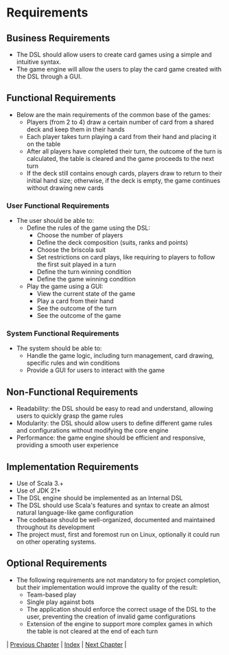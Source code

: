 # Requirements

## Business Requirements
* The DSL should allow users to create card games using a simple and intuitive syntax.
* The game engine will allow the users to play the card game created with the DSL through a GUI.

## Functional Requirements
* Below are the main requirements of the common base of the games:
  * Players (from 2 to 4) draw a certain number of card from a shared deck and keep them in their hands
  * Each player takes turn playing a card from their hand and placing it on the table
  * After all players have completed their turn, the outcome of the turn is calculated, the table is cleared and the game proceeds to the next turn
  * If the deck still contains enough cards, players draw to return to their initial hand size; otherwise, if the deck is empty, the game continues without drawing new cards 

### User Functional Requirements
* The user should be able to:
  * Define the rules of the game using the DSL:
    * Choose the number of players
    * Define the deck composition (suits, ranks and points)
    * Choose the briscola suit
    * Set restrictions on card plays, like requiring to players to follow the first suit played in a turn
    * Define the turn winning condition
    * Define the game winning condition
  * Play the game using a GUI:
    * View the current state of the game
    * Play a card from their hand
    * See the outcome of the turn
    * See the outcome of the game

### System Functional Requirements
* The system should be able to:
  * Handle the game logic, including turn management, card drawing, specific rules and win conditions
  * Provide a GUI for users to interact with the game

## Non-Functional Requirements
* Readability: the DSL should be easy to read and understand, allowing users to quickly grasp the game rules
* Modularity: the DSL should allow users to define different game rules and configurations without modifying the core engine
* Performance: the game engine should be efficient and responsive, providing a smooth user experience

## Implementation Requirements
* Use of Scala 3.+
* Use of JDK 21+
* The DSL engine should be implemented as an Internal DSL
* The DSL should use Scala's features and syntax to create an almost natural language-like game configuration
* The codebase should be well-organized, documented and maintained throughout its development
* The project must, first and foremost run on Linux, optionally it could run on other operating systems.

## Optional Requirements
* The following requirements are not mandatory to for project completion, but their implementation would improve the quality of the result:
  * Team-based play
  * Single play against bots
  * The application should enforce the correct usage of the DSL to the user, preventing the creation of invalid game configurations
  * Extension of the engine to support more complex games in which the table is not cleared at the end of each turn

| [Previous Chapter](../2-development_process/index.md) | [Index](../index.md) | [Next Chapter](../4-architectural_design/index.md) |
